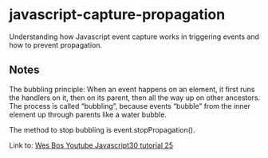 javascript-capture-propagation
=================

Understanding how Javascript event capture works in triggering events and how to prevent propagation.

Notes
-----------

The bubbling principle: When an event happens on an element, it first runs the handlers on it, then on its parent, then all the way up on other ancestors. The process is called “bubbling”, because events “bubble” from the inner element up through parents like a water bubble.

The method to stop bubbling is event.stopPropagation().

Link to: [Wes Bos Youtube Javascript30 tutorial 25](https://www.youtube.com/watch?v=F1anRyL37lE&index=25&list=PLu8EoSxDXHP6CGK4YVJhL_VWetA865GOH)


